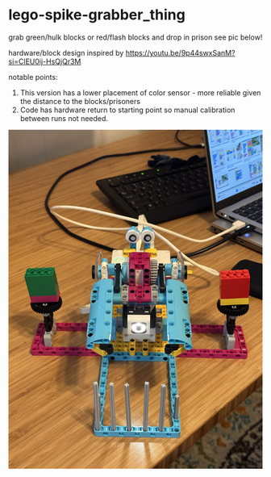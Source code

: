 # lego-spike-grabber_thing
grab green/hulk blocks or red/flash blocks and drop in prison
see pic below!

hardware/block design inspired by https://youtu.be/9p44swxSanM?si=ClEU0ij-HsQjQr3M

notable points:
1. This version has a lower placement of color sensor - more reliable given the distance to the blocks/prisoners
2. Code has hardware return to starting point so manual calibration between runs not needed.

![Alt text](leoskee_lego-spike-grabber_thing.JPG)
